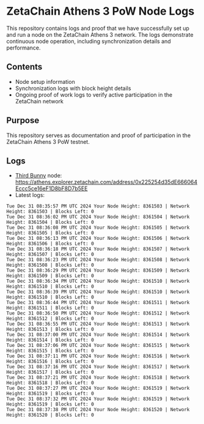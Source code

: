 # ZetaChain Athens 3 PoW Node Logs
This repository contains logs and proof that we have successfully set up and run a node on the ZetaChain Athens 3 network. The logs demonstrate continuous node operation, including synchronization details and performance.

## Contents
- Node setup information
- Synchronization logs with block height details
- Ongoing proof of work logs to verify active participation in the ZetaChain network

## Purpose
This repository serves as documentation and proof of participation in the ZetaChain Athens 3 PoW testnet.

## Logs

- [Third Bunny](https://thirdbunny.xyz/) node: https://athens.explorer.zetachain.com/address/0x225254d35dE666064Eccc5ce16eF1D8bF8D7b5EE
- Latest logs:
```
Tue Dec 31 08:35:57 PM UTC 2024 Your Node Height: 8361503 | Network Height: 8361503 | Blocks Left: 0
Tue Dec 31 08:36:02 PM UTC 2024 Your Node Height: 8361504 | Network Height: 8361504 | Blocks Left: 0
Tue Dec 31 08:36:08 PM UTC 2024 Your Node Height: 8361505 | Network Height: 8361505 | Blocks Left: 0
Tue Dec 31 08:36:13 PM UTC 2024 Your Node Height: 8361506 | Network Height: 8361506 | Blocks Left: 0
Tue Dec 31 08:36:18 PM UTC 2024 Your Node Height: 8361507 | Network Height: 8361507 | Blocks Left: 0
Tue Dec 31 08:36:23 PM UTC 2024 Your Node Height: 8361508 | Network Height: 8361508 | Blocks Left: 0
Tue Dec 31 08:36:29 PM UTC 2024 Your Node Height: 8361509 | Network Height: 8361509 | Blocks Left: 0
Tue Dec 31 08:36:34 PM UTC 2024 Your Node Height: 8361510 | Network Height: 8361510 | Blocks Left: 0
Tue Dec 31 08:36:39 PM UTC 2024 Your Node Height: 8361510 | Network Height: 8361510 | Blocks Left: 0
Tue Dec 31 08:36:44 PM UTC 2024 Your Node Height: 8361511 | Network Height: 8361511 | Blocks Left: 0
Tue Dec 31 08:36:50 PM UTC 2024 Your Node Height: 8361512 | Network Height: 8361512 | Blocks Left: 0
Tue Dec 31 08:36:55 PM UTC 2024 Your Node Height: 8361513 | Network Height: 8361513 | Blocks Left: 0
Tue Dec 31 08:37:00 PM UTC 2024 Your Node Height: 8361514 | Network Height: 8361514 | Blocks Left: 0
Tue Dec 31 08:37:06 PM UTC 2024 Your Node Height: 8361515 | Network Height: 8361515 | Blocks Left: 0
Tue Dec 31 08:37:11 PM UTC 2024 Your Node Height: 8361516 | Network Height: 8361516 | Blocks Left: 0
Tue Dec 31 08:37:16 PM UTC 2024 Your Node Height: 8361517 | Network Height: 8361517 | Blocks Left: 0
Tue Dec 31 08:37:21 PM UTC 2024 Your Node Height: 8361518 | Network Height: 8361518 | Blocks Left: 0
Tue Dec 31 08:37:27 PM UTC 2024 Your Node Height: 8361519 | Network Height: 8361519 | Blocks Left: 0
Tue Dec 31 08:37:32 PM UTC 2024 Your Node Height: 8361519 | Network Height: 8361519 | Blocks Left: 0
Tue Dec 31 08:37:38 PM UTC 2024 Your Node Height: 8361520 | Network Height: 8361520 | Blocks Left: 0
```
